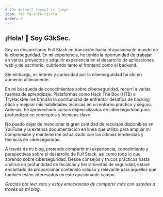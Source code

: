 ```yaml
---
# the default layout is 'page'
icon: fas fa-info-circle
order: 4
---
```


## ¡Hola! 👋 Soy G3kSec.

Soy un desarrollador Full Stack en transición hacia el apasionante mundo de la ciberseguridad. En mi experiencia, he tenido la oportunidad de trabajar en varios proyectos y adquirir experiencia en el desarrollo de aplicaciones web y de escritorio, cubriendo tanto el frontend como el backend.

Sin embargo, mi interés y curiosidad por la ciberseguridad ha ido en aumento últimamente.

En mi búsqueda de conocimientos sobre ciberseguridad, recurrí a varias fuentes de aprendizaje. Plataformas como Hack The Box (HTB) o TryHackMe me brindan la oportunidad de enfrentar desafíos de hacking ético y mejorar mis habilidades técnicas en un entorno práctico y seguro. Además, he aprovechado cursos especializados en ciberseguridad para profundizar en conceptos y técnicas clave.

No puedo dejar de mencionar la gran cantidad de recursos disponibles en YouTube y la extensa documentación en línea que utilizo para ampliar mi comprensión y mantenerme actualizado con las últimas tendencias y técnicas en ciberseguridad.

A través de mi blog, pretendo compartir mi experiencia, conocimiento y perspectivas sobre el desarrollo de Full Stack, así como todo lo que aprendo sobre ciberseguridad. Desde consejos y trucos prácticos hasta análisis en profundidad de técnicas y herramientas de seguridad, estaré encantado de proporcionar contenido valioso y relevante para aquellos que también estén interesados en este apasionante campo.

*Gracias por leer esto y estoy emocionado de compartir más con ustedes a través de mi blog.*